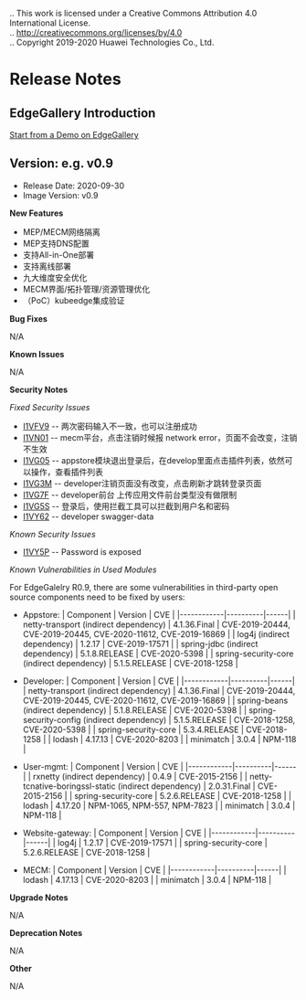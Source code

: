 .. This work is licensed under a Creative Commons Attribution 4.0 International License. <br>
.. http://creativecommons.org/licenses/by/4.0 <br>
.. Copyright 2019-2020 Huawei Technologies Co., Ltd. <br>

Release Notes
=============

EdgeGallery Introduction
------------------------
[Start from a Demo on EdgeGallery](https://gitee.com/edgegallery/docs/blob/master/Get%20Started/Start%20from%20A%20Demo%20on%20EdgeGallery.md)
   
 Version: e.g. v0.9
--------------

 - Release Date: 2020-09-30
 - Image Version: v0.9


**New Features**

* MEP/MECM网络隔离
* MEP支持DNS配置
* 支持All-in-One部署
* 支持离线部署
* 九大维度安全优化
* MECM界面/拓扑管理/资源管理优化
* （PoC）kubeedge集成验证


 **Bug Fixes**

 N/A

 **Known Issues**

 N/A

 **Security Notes**

 *Fixed Security Issues*

- [I1VFV9](https://gitee.com/OSDT/dashboard/issues?id=I1VFV9) -- 两次密码输入不一致，也可以注册成功
- [I1VN01](https://gitee.com/OSDT/dashboard/programs/114640/issues?labels=bug&issue_id=I1VN01) -- mecm平台，点击注销时候报 network error，页面不会改变，注销不生效
- [I1VG05](https://gitee.com/OSDT/dashboard/programs/114640/issues?labels=bug&issue_id=I1VG05) -- appstore模块退出登录后，在develop里面点击插件列表，依然可以操作，查看插件列表
- [I1VG3M](https://gitee.com/OSDT/dashboard/programs/114640/issues?labels=bug&issue_id=I1VG3M) -- developer注销页面没有改变，点击刷新才跳转登录页面
- [I1VG7F](https://gitee.com/OSDT/dashboard/programs/114640/issues?labels=bug&issue_id=I1VG7F) -- developer前台 上传应用文件前台类型没有做限制
- [I1VG5S](https://gitee.com/OSDT/dashboard/programs/114640/issues?labels=bug&issue_id=I1VG5S) -- 登录后，使用拦截工具可以拦截到用户名和密码
- [I1VY62](https://gitee.com/OSDT/dashboard/programs/114640/issues?labels=bug&issue_id=I1VY62) -- developer swagger-data

 *Known Security Issues*

- [I1VY5P](https://gitee.com/OSDT/dashboard/programs/114640/issues?labels=bug&issue_id=I1VY5P) -- Password is exposed


 *Known Vulnerabilities in Used Modules*

For EdgeGalelry R0.9, there are some vulnerabilities in third-party open source components need to be fixed by users:
- Appstore:
  | Component  | Version  | CVE  |
  |------------|----------|------|
  | netty-transport (indirect dependency) | 4.1.36.Final | CVE-2019-20444, CVE-2019-20445, CVE-2020-11612, CVE-2019-16869 |
  | log4j (indirect dependency) | 1.2.17 | CVE-2019-17571 |
  | spring-jdbc (indirect dependency) | 5.1.8.RELEASE | CVE-2020-5398 |
  | spring-security-core (indirect dependency) | 5.1.5.RELEASE | CVE-2018-1258 |

- Developer:
  | Component  | Version  | CVE  |
  |------------|----------|------|
  | netty-transport (indirect dependency) | 4.1.36.Final | CVE-2019-20444, CVE-2019-20445, CVE-2020-11612, CVE-2019-16869 |
  | spring-beans (indirect dependency) | 5.1.8.RELEASE | CVE-2020-5398 |
  | spring-security-config (indirect dependency) | 5.1.5.RELEASE | CVE-2018-1258, CVE-2020-5398 |
  | spring-security-core | 5.3.4.RELEASE | CVE-2018-1258 |
  | lodash | 4.17.13 | CVE-2020-8203 |
  | minimatch | 3.0.4 | NPM-118 |

- User-mgmt:
  | Component  | Version  | CVE  |
  |------------|----------|------|
  | rxnetty (indirect dependency) | 0.4.9 | CVE-2015-2156 |
  | netty-tcnative-boringssl-static (indirect dependency) | 2.0.31.Final | CVE-2015-2156 |
  | spring-security-core | 5.2.6.RELEASE | CVE-2018-1258 |
  | lodash | 4.17.20 | NPM-1065, NPM-557, NPM-7823 |
  | minimatch | 3.0.4 | NPM-118 |

- Website-gateway:
  | Component  | Version  | CVE  |
  |------------|----------|------|
  | log4j | 1.2.17 | CVE-2019-17571 |
  | spring-security-core | 5.2.6.RELEASE | CVE-2018-1258 |

- MECM:
  | Component  | Version  | CVE  |
  |------------|----------|------|
  | lodash | 4.17.13 | CVE-2020-8203 |
  | minimatch | 3.0.4 | NPM-118 |

 **Upgrade Notes**

 N/A

 **Deprecation Notes**

 N/A

 **Other**

 N/A
